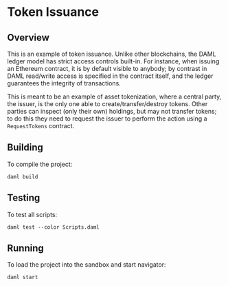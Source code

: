 # Token Issuance

## Overview
This is an example of token issuance. Unlike other blockchains, the DAML ledger model has strict access controls built-in. For instance, when issuing an Ethereum contract, it is by default visible to anybody; by contrast in DAML read/write access is specified in the contract itself, and the ledger guarantees the integrity of transactions.

This is meant to be an example of asset tokenization, where a central party, the issuer, is the only one able to create/transfer/destroy tokens. Other parties can inspect (only their own) holdings, but may not transfer tokens; to do this they need to request the issuer to perform the action using a `RequestTokens` contract.

## Building
To compile the project:
```
daml build
```

## Testing
To test all scripts:
```
daml test --color Scripts.daml
```

## Running
To load the project into the sandbox and start navigator:
```
daml start
```
